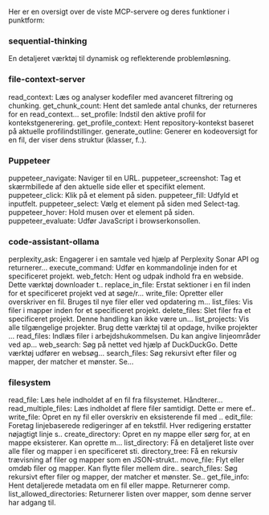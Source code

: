 Her er en oversigt over de viste MCP-servere og deres funktioner i punktform:

### sequential-thinking

En detaljeret værktøj til dynamisk og reflekterende problemløsning.

### file-context-server

read_context: Læs og analyser kodefiler med avanceret filtrering og chunking.
get_chunk_count: Hent det samlede antal chunks, der returneres for en read_context...
set_profile: Indstil den aktive profil for kontekstgenerering.
get_profile_context: Hent repository-kontekst baseret på aktuelle profilindstillinger.
generate_outline: Generer en kodeoversigt for en fil, der viser dens struktur (klasser, f..).

### Puppeteer

puppeteer_navigate: Naviger til en URL.
puppeteer_screenshot: Tag et skærmbillede af den aktuelle side eller et specifikt element.
puppeteer_click: Klik på et element på siden.
puppeteer_fill: Udfyld et inputfelt.
puppeteer_select: Vælg et element på siden med Select-tag.
puppeteer_hover: Hold musen over et element på siden.
puppeteer_evaluate: Udfør JavaScript i browserkonsollen.

### code-assistant-ollama

perplexity_ask: Engagerer i en samtale ved hjælp af Perplexity Sonar API og returnerer...
execute_command: Udfør en kommandolinje inden for et specificeret projekt.
web_fetch: Hent og udpak indhold fra en webside. Dette værktøj downloader t..
replace_in_file: Erstat sektioner i en fil inden for et specificeret projekt ved at søge/r...
write_file: Opretter eller overskriver en fil. Bruges til nye filer eller ved opdatering m...
list_files: Vis filer i mapper inden for et specificeret projekt.
delete_files: Slet filer fra et specificeret projekt. Denne handling kan ikke være un...
list_projects: Vis alle tilgængelige projekter. Brug dette værktøj til at opdage, hvilke projekter ...
read_files: Indlæs filer i arbejdshukommelsen. Du kan angive linjeområder ved ap...
web_search: Søg på nettet ved hjælp af DuckDuckGo. Dette værktøj udfører en websøg...
search_files: Søg rekursivt efter filer og mapper, der matcher et mønster. Se...

### filesystem

read_file: Læs hele indholdet af en fil fra filsystemet. Håndterer...
read_multiple_files: Læs indholdet af flere filer samtidigt. Dette er mere ef..
write_file: Opret en ny fil eller overskriv en eksisterende fil med ..
edit_file: Foretag linjebaserede redigeringer af en tekstfil. Hver redigering erstatter nøjagtigt linje s..
create_directory: Opret en ny mappe eller sørg for, at en mappe eksisterer. Kan oprette m...
list_directory: Få en detaljeret liste over alle filer og mapper i en specificeret sti.
directory_tree: Få en rekursiv trævisning af filer og mapper som en JSON-strukt..
move_file: Flyt eller omdøb filer og mapper. Kan flytte filer mellem dire..
search_files: Søg rekursivt efter filer og mapper, der matcher et mønster. Se..
get_file_info: Hent detaljerede metadata om en fil eller mappe. Returnerer comp.
list_allowed_directories: Returnerer listen over mapper, som denne server har adgang til.
